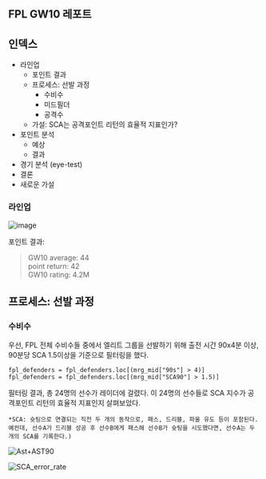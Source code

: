 ## FPL GW10 레포트

## 인덱스
- 라인업
  - 포인트 결과
  - 프로세스: 선발 과정
    - 수비수
    - 미드필더
    - 공격수
  - 가설: SCA는 공격포인트 리턴의 효율적 지표인가?
- 포인트 분석
  - 예상
  - 결과
- 경기 분석 (eye-test)
- 결론
- 새로운 가설

### 라인업

![image](https://user-images.githubusercontent.com/51032518/100699276-de949300-33dd-11eb-9da5-2ce92fb0699c.png)

포인트 결과:
> GW10 average: 44  
> point return: 42  
> GW10 rating: 4.2M 

## 프로세스: 선발 과정

### 수비수

우선, FPL 전체 수비수들 중에서 엘리트 그룹을 선발하기 위해 출전 시간 90x4분 이상, 90분당 SCA 1.5이상을 기준으로 필터링을 했다. 

```
fpl_defenders = fpl_defenders.loc[(mrg_mid["90s"] > 4)]
fpl_defenders = fpl_defenders.loc[(mrg_mid["SCA90"] > 1.5)]
```

필터링 결과, 총 24명의 선수가 레이더에 걸렸다. 이 24명의 선수들로 SCA 지수가 공격포인트 리턴의 효율적 지표인지 살펴보았다. 

`*SCA: 슛팅으로 연결되는 직전 두 개의 동작으로, 패스, 드리블, 파울 유도 등이 포함된다. 예컨대, 선수A가 드리블 성공 후 선수B에게 패스해 선수B가 슛팅을 시도했다면, 선수A는 두 개의 SCA를 기록한다.)`

![Ast+AST90](https://user-images.githubusercontent.com/51032518/100705999-8b294180-33eb-11eb-96ec-a3a136443feb.png)  

![SCA_error_rate](https://user-images.githubusercontent.com/51032518/100706002-8bc1d800-33eb-11eb-8411-6648ebf61e1d.png)
 


